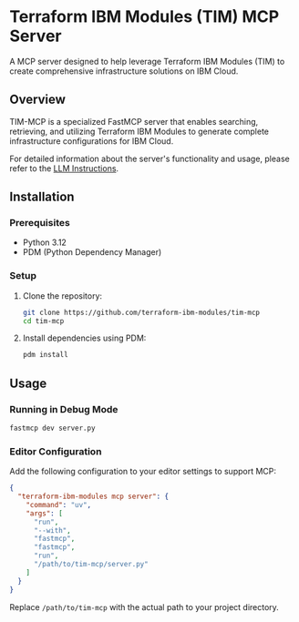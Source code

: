 # Terraform IBM Modules (TIM) MCP Server

A MCP server designed to help leverage Terraform IBM Modules (TIM) to create comprehensive infrastructure solutions on IBM Cloud.

## Overview

TIM-MCP is a specialized FastMCP server that enables searching, retrieving, and utilizing Terraform IBM Modules to generate complete infrastructure configurations for IBM Cloud.

For detailed information about the server's functionality and usage, please refer to the [LLM Instructions](static/llm_instructions.md).

## Installation

### Prerequisites

- Python 3.12
- PDM (Python Dependency Manager)

### Setup

1. Clone the repository:
   ```bash
   git clone https://github.com/terraform-ibm-modules/tim-mcp
   cd tim-mcp
   ```

2. Install dependencies using PDM:
   ```bash
   pdm install
   ```

## Usage

### Running in Debug Mode

```bash
fastmcp dev server.py
```

### Editor Configuration

Add the following configuration to your editor settings to support MCP:

```json
{
  "terraform-ibm-modules mcp server": {
    "command": "uv",
    "args": [
      "run",
      "--with",
      "fastmcp",
      "fastmcp",
      "run",
      "/path/to/tim-mcp/server.py"
    ]
  }
}
```

Replace `/path/to/tim-mcp` with the actual path to your project directory.
